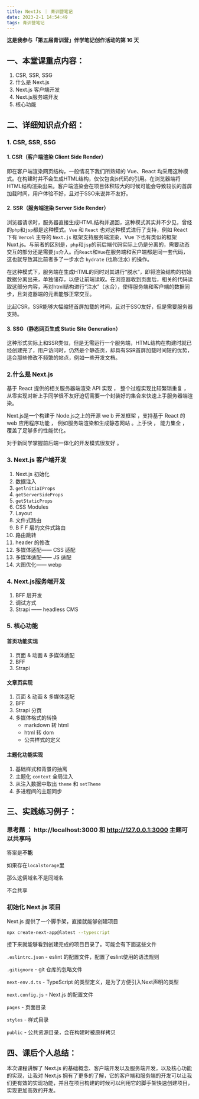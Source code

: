 ```yaml
---
title: NextJs ｜ 青训营笔记
date: 2023-2-1 14:54:49
tags: 青训营笔记
---
```


**这是我参与「第五届青训营」伴学笔记创作活动的第 16 天**

## 一、本堂课重点内容：

1. CSR, SSR, SSG
2. 什么是 Next.js
3. Next.js 客户端开发
4. Next.js服务端开发
5. 核心功能

## 二、详细知识点介绍：

### 1. CSR, SSR, SSG

#### 1. CSR（客户端渲染 Client Side Render）

即在客户端渲染网页结构，一般情况下我们所熟知的 Vue、React 均采用这种模式。在构建时并不会生成HTML结构，仅仅包含js代码的引用。在浏览器端将HTML结构渲染出来。客户端渲染会在项目体积较大的时候可能会导致较长的首屏加载时间，用户体验不好，且对于SSO来说并不友好。

#### 2. SSR（服务端渲染 Server Side Render）

浏览器请求时，服务器直接生成HTML结构并返回，这种模式其实并不少见，曾经的`php`和`jsp`都是这种模式。`Vue` 和 `React` 也对这种模式进行了支持，例如 React 下有 `Vercel` 主导的 `Next.js` 框架支持服务端渲染，Vue 下也有类似的框架 Nuxt.js。与前者的区别是，`php`和`jsp`的前后端代码实际上仍是分离的，需要动态交互的部分还是需要`js`介入。而`React`和`Vue`在服务端和客户端都是同一套代码，这也就导致其比前者多了一步水合 `hydrate` (也称注水) 的操作。

在这种模式下，服务端在生成HTML的同时对其进行“脱水”，即将渲染结构的初始数据分离出来，单独储存，以便让前端读取。在浏览器收到页面后，相关的代码读取这部分内容，再对html结构进行“注水”（水合），使得服务端和客户端的数据同步，且浏览器端的元素能够正常交互。

比起CSR，SSR能够大幅缩短首屏加载的时间，且对于SSO友好，但是需要服务器支持。

#### 3. SSG（静态网页生成 Static Site Generation）

这种形式实际上和SSR类似，但是无需运行一个服务端，HTML结构在构建时就已经创建完了，用户访问时，仍然是个静态页，却具有SSR首屏加载时间短的优势，适合那些修改不频繁的站点，例如一些开发文档。



### 2.什么是 Next.js

基于 React 提供的相关服务器端渲染 API 实现 ， 整个过程实现比较繁琐重复 ， 从零实现对新上手同学很不友好迫切需要一个封装好的集合来快速上手服务器端渲染。

Next.js是一个构建于 Node.js之上的开源 we b 开发框架 ，支持基于 React 的 web 应用程序功能 ， 例如服务端渲染和生成静态网站 。上手快 ， 能力集全 ， 覆盖了足够多的性能优化。

对于新同学掌握前后端一体化的开发模式很友好 。



### 3. Next.js 客户端开发

1. Next.js 初始化
2. 数据注入
3. `getlnitiaIProps`
4. `getServerSideProps`
5. `getStaticProps`
6. CSS Modules
7. Layout
8. 文件式路由
9. B F F 层的文件式路由
10. 路由跳转
11. header 的修改
12. 多媒体适配—— CSS 适配
13. 多媒体适配—— JS 适配
14. 大图优化—— webp

### 4. Next.js服务端开发

1. BFF 层开发
2. 调试方式
3. Strapi —— headless CMS

### 5. 核心功能

#### 首页功能实现

1. 页面 & 动画 & 多媒体适配
2. BFF
3. Strapi

#### 文章页实现

1. 页面 & 动画 & 多媒体适配
2. BFF
3. Strapi 分页
4. 多媒体格式的转换
   - markdown 转 html
   - html 转 dom
   - 公共样式的定义

#### 主题化功能实现

1. 基础样式和背景的抽离
2. 主题化 `context` 全局注入
3. 从注入数据中取出 `theme` 和 `setTheme`
4. 多进程间的主题同步

## 三、实践练习例子：

### 思考题 ： http://localhost:3000 和 http://127.0.0.1:3000 主题可以共享吗

答案是**不能**

如果存在`localstorage`里

那么这俩域名不是同域名

不会共享

### 初始化 Next.js 项目

Next.js 提供了一个脚手架，直接就能够创建项目

```bash
npx create-next-app@latest --typescript
```

接下来就能够看到创建完成的项目目录了。可能会有下面这些文件

`.eslintrc.json` - eslint 的配置文件，配置了eslint使用的语法规则

`.gitignore` - git 仓库的忽略文件

`next-env.d.ts` - TypeScript 的类型定义，是为了方便引入Next声明的类型

`next.config.js` - Next.js 的配置文件

`pages` - 页面目录

`styles` - 样式目录

`public` - 公共资源目录，会在构建时被原样拷贝


## 四、课后个人总结：

本次课程讲解了 Next.js 的基础概念、客户端开发以及服务端开发，以及核心功能的实现，让我对 Next.js 拥有了更多的了解，它的客户端和服务端的开发可以让我们更有效的实现功能，并且在项目构建的时候可以利用它的脚手架快速创建项目，实现更加高效的开发。